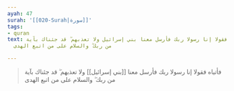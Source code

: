 ```yaml
---
ayah: 47
surah: '[[020-Surah|سورة]]'
tags:
- quran
text: فأتياه فقولا إنا رسولا ربك فأرسل معنا بني إسرائيل ولا تعذبهم ۖ قد جئناك بآية
  من ربك ۖ والسلام على من اتبع الهدى

---
```

> فأتياه فقولا إنا رسولا ربك فأرسل معنا [[بني إسرائيل]] ولا تعذبهم ۖ قد جئناك بآية من ربك ۖ والسلام على من اتبع الهدى
